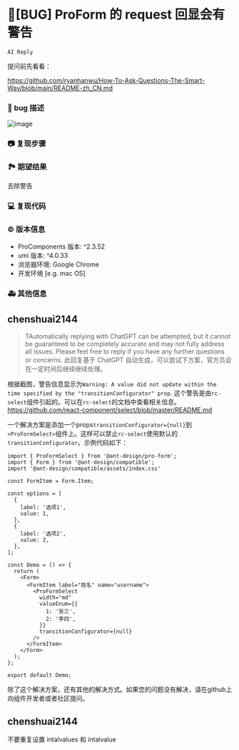 # 🐛[BUG] ProForm 的 request 回显会有警告

`AI Reply`

提问前先看看：

https://github.com/ryanhanwu/How-To-Ask-Questions-The-Smart-Way/blob/main/README-zh_CN.md

### 🐛 bug 描述

![image](https://user-images.githubusercontent.com/40554571/212613775-ed5aea7d-3347-492e-87df-4beb8ca953d0.png)

### 📷 复现步骤

<!--
清晰描述复现步骤，让别人也能看到问题，如果可能，尽量提供可执行代码，
如：https://codesandbox.io/ 在此处创建一个 codesandbox，方便我们更快的排查和复现问题
-->

### 🏞 期望结果

去除警告

### 💻 复现代码

<!--
提供可复现的代码，仓库，或线上示例
-->

### © 版本信息

- ProComponents 版本: ^2.3.52
- umi 版本: ^4.0.33
- 浏览器环境: Google Chrome
- 开发环境 [e.g. mac OS]

### 🚑 其他信息

<!--
如截图等其他信息可以贴在这里
-->

## chenshuai2144

> TAutomatically replying with ChatGPT can be attempted, but it cannot be guaranteed to be completely accurate and may not fully address all issues. Please feel free to reply if you have any further questions or concerns.
> 此回复基于 ChatGPT 自动生成，可以尝试下方案，官方员会在一定时间后继续继续处理。

根据截图，警告信息显示为`Warning: A value did not update within the time specified by the "transitionConfigurator" prop`. 这个警告是由`rc-select`组件引起的。可以在`rc-select`的文档中查看相关信息。https://github.com/react-component/select/blob/master/README.md

一个解决方案是添加一个props`transitionConfigurator={null}`到`<ProFormSelect>`组件上。这样可以禁止`rc-select`使用默认的`transitionConfigurator`。示例代码如下：

```
import { ProFormSelect } from '@ant-design/pro-form';
import { Form } from '@ant-design/compatible';
import '@ant-design/compatible/assets/index.css'

const FormItem = Form.Item;

const options = [
  {
    label: '选项1',
    value: 1,
  },
  {
    label: '选项2',
    value: 2,
  },
];

const Demo = () => {
  return (
    <Form>
      <FormItem label="姓名" name="username">
        <ProFormSelect
          width="md"
          valueEnum={{
            1: '张三',
            2: '李四',
          }}
          transitionConfigurator={null}
        />
      </FormItem>
    </Form>
  );
};

export default Demo;
```

除了这个解决方案，还有其他的解决方式。如果您的问题没有解决，请在github上向组件开发者或者社区提问。

## chenshuai2144

不要重复设置 intalvalues 和 intalvalue

